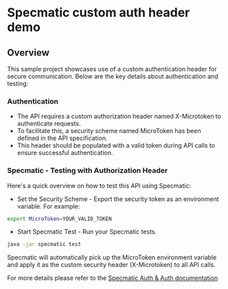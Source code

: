 # Specmatic custom auth header demo
 
## Overview
This sample project showcases use of a custom authentication header for secure communication. Below are the key details about authentication and testing:

### Authentication
* The API requires a custom authorization header named X-Microtoken to authenticate requests.
* To facilitate this, a security scheme named MicroToken has been defined in the API specification.
* This header should be populated with a valid token during API calls to ensure successful authentication.

### Specmatic - Testing with Authorization Header
Here's a quick overview on how to test this API using Specmatic:
* Set the Security Scheme - Export the security token as an environment variable. For example:

```bash
export MicroToken=YOUR_VALID_TOKEN
```

* Start Specmatic Test - Run your Specmatic tests. 

```bash
java -jar specmatic test
```

Specmatic will automatically pick up the MicroToken environment variable and apply it as the custom security header (X-Microtoken) to all API calls.

For more details please refer to the [Specmatic Auth & Auth documentation](https://specmatic.io/documentation/authentication.html#testing-with-real-auth)